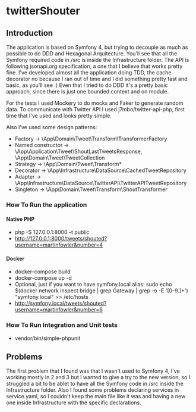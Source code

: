 # twitterShouter
 
## Introduction

The application is based on Symfony 4, but trying to decouple as much as possible to do DDD and Hexagonal Arquitecture. You'll see that all the Symfony required code in /src is inside the Infrastructure folder.
The API is following jsonapi.org specification, a one that I believe that works pretty fine.
I've developed almost all the application doing TDD, the cache decorator no because I ran out of time and I did something pretty fast and basic, as you'll see :)
Even that I tried to do DDD it's a pretty basic approach, since there is just one bounded context and on module.

For the tests I used Mockery to do mocks and Faker to generate random data.
To communicate with Twitter API I used j7mbo/twitter-api-php, first time that I've used and looks pretty simple.

Also I've used some design patterns:
* Factory -> \App\Domain\Tweet\Transform\TransformerFactory
* Named constructor -> \App\Application\Tweet\ShoutLastTweetsResponse, \App\Domain\Tweet\TweetCollection
* Strategy -> \App\Domain\Tweet\Transform\*
* Decorator -> \App\Infrastructure\DataSource\CachedTweetRepository
* Adapter -> \App\Infrastructure\DataSource\TwitterAPI\TwitterAPITweetRepository
* Singleton -> \App\Domain\Tweet\Transform\ShoutTransformer

### How To Run the application

#### Native PHP
* php -S 127.0.0.1:8000 -t public
* http://127.0.0.1:8000/tweets/shouted?username=martinfowler&number=4

#### Docker
* docker-compose build
* docker-compose up -d
* Optional, just if you want to have symfony.local alias: sudo echo $(docker network inspect bridge | grep Gateway | grep -o -E '[0-9\.]+') "symfony.local" >> /etc/hosts
* http://symfony.local/tweets/shouted?username=martinfowler&number=6

### How To Run Integration and Unit tests
* vendor/bin/simple-phpunit


## Problems

The first problem that I found was that I wasn't used to Symfony 4, I've working mostly in 2 and 3 but I wanted to give a try to the new version, so I struggled a bit to be ablet to have all the Symfony code in /src inside the Infrastructure folder.
Also I found some problems declaring services in service.yaml, so I couldn't keep the main file like it was and having a new one inside Infrastructure with the specific declarations.